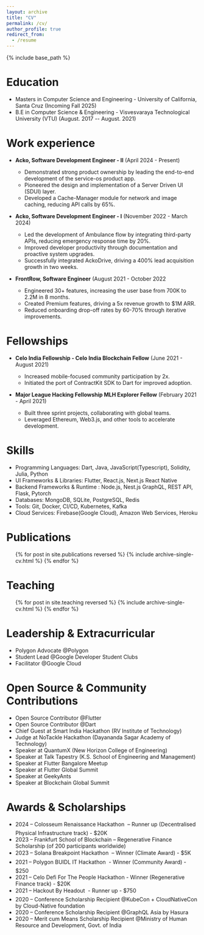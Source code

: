 ```yaml
---
layout: archive
title: "CV"
permalink: /cv/
author_profile: true
redirect_from:
  - /resume
---
```


{% include base_path %}

Education
======
* Masters in Computer Science and Engineering - University of California, Santa Cruz (Incoming Fall 2025)
* B.E in Computer Science & Engineering - Visvesvaraya Technological University (VTU)
(August. 2017 -- August. 2021)

Work experience
======
* **Acko, Software Development Engineer - II** (April 2024 - Present)
  * Demonstrated strong product ownership by leading the end-to-end development of the service-os product app.
  *  Pioneered the design and implementation of a Server Driven UI (SDUI) layer.
  *  Developed a Cache-Manager module for network and image caching, reducing API calls by 65%.

* **Acko, Software Development Engineer - I** (November 2022 - March 2024)
  * Led the development of Ambulance flow by integrating third-party APIs, reducing emergency response time by 20%.
  * Improved developer productivity through documentation and proactive system upgrades.
  * Successfully integrated AckoDrive, driving a 400% lead acquisition growth in two weeks.

* **FrontRow, Software Engineer** (August 2021 - October 2022
  * Engineered 30+ features, increasing the user base from 700K to 2.2M in 8 months.
  * Created Premium features, driving a 5x revenue growth to $1M ARR.
  * Reduced onboarding drop-off rates by 60-70% through iterative improvements.

Fellowships
======
* **Celo India Fellowship - Celo India Blockchain Fellow** (June 2021 - August 2021)
  * Increased mobile-focused community participation by 2x.
  * Initiated the port of ContractKit SDK to Dart for improved adoption.

* **Major League Hacking Fellowship MLH Explorer Fellow** (February 2021 - April 2021)
  * Built three sprint projects, collaborating with global teams.
  * Leveraged Ethereum, Web3.js, and other tools to accelerate development.


Skills
======
* Programming Languages: Dart, Java, JavaScript(Typescript), Solidity, Julia, Python
* UI Frameworks & Libraries: Flutter, React.js, Next.js React Native
* Backend Frameworks & Runtime : Node.js, Nest.js GraphQL, REST API, Flask, Pytorch
* Databases: MongoDB, SQLite, PostgreSQL, Redis
* Tools: Git, Docker, CI/CD, Kubernetes, Kafka
* Cloud Services: Firebase(Google Cloud), Amazon Web Services, Heroku

Publications
======
  <ul>{% for post in site.publications reversed %}
    {% include archive-single-cv.html %}
  {% endfor %}</ul>

Teaching
======
  <ul>{% for post in site.teaching reversed %}
    {% include archive-single-cv.html %}
  {% endfor %}</ul>
  
Leadership & Extracurricular
======
* Polygon Advocate @Polygon 
* Student Lead @Google Developer Student Clubs
* Facilitator @Google Cloud

Open Source & Community Contributions
======
* Open Source Contributor @Flutter
* Open Source Contributor @Dart
* Chief Guest at Smart India Hackathon (RV Institute of Technology)
* Judge at NoTackle Hackathon (Dayananda Sagar Academy of Technology)
* Speaker at QuantumX (New Horizon College of Engineering)
* Speaker at Talk Tapestry (K.S. School of Engineering and Management)
* Speaker at Flutter Bangalore Meetup
* Speaker at Flutter Global Summit
* Speaker at GeekyAnts
* Speaker at Blockchain Global Summit

Awards & Scholarships
======
* 2024 – Colosseum Renaissance Hackathon  – Runner up (Decentralised Physical Infrastructure track) - $20K
* 2023 – Frankfurt School of Blockchain  – Regenerative Finance Scholarship (of 200 participants worldwide)
* 2023 – Solana Breakpoint Hackathon  – Winner (Climate Award) - $5K
* 2021 – Polygon BUIDL IT Hackathon  - Winner (Community Award) - $250
* 2021 – Celo Defi For The People Hackathon - Winner (Regenerative Finance track) - $20K
* 2021 – Hackout By Headout  - Runner up - $750
* 2020 – Conference Scholarship Recipient @KubeCon + CloudNativeCon by Cloud-Native foundation
* 2020 – Conference Scholarship Recipient @GraphQL Asia by Hasura
* 2020 – Merit cum Means Scholarship Recipient @Ministry of Human Resource and Development, Govt. of India